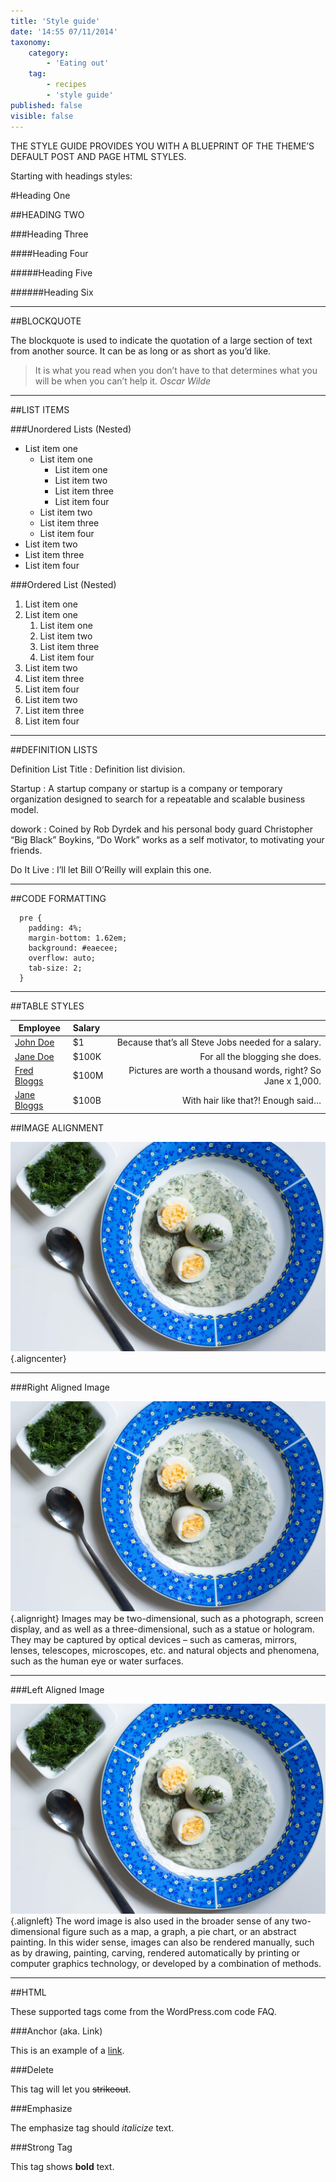```yaml
---
title: 'Style guide'
date: '14:55 07/11/2014'
taxonomy:
    category:
        - 'Eating out'
    tag:
        - recipes
        - 'style guide'
published: false
visible: false
---
```


THE STYLE GUIDE PROVIDES YOU WITH A BLUEPRINT OF THE THEME’S DEFAULT POST AND PAGE HTML STYLES.

Starting with headings styles:

#Heading One

##HEADING TWO

###Heading Three

####Heading Four

#####Heading Five

######Heading Six

___

##BLOCKQUOTE

The blockquote is used to indicate the quotation of a large section of text from another source. It can be as long or as short as you’d like.

>It is what you read when you don’t have to that determines what you will be when you can’t help it.
<cite>Oscar Wilde</cite>

___

##LIST ITEMS

###Unordered Lists (Nested)

* List item one
  * List item one
      * List item one
      * List item two
      * List item three
      * List item four
  * List item two
  * List item three
  * List item four
* List item two
* List item three
* List item four

###Ordered List (Nested)

1. List item one
  1. List item one
      1. List item one
      2. List item two
      3. List item three
      4. List item four
  2. List item two
  3. List item three
  4. List item four
2. List item two
3. List item three
4. List item four

___

##DEFINITION LISTS

Definition List Title
  : Definition list division.

Startup
  : A startup company or startup is a company or temporary organization designed to search for a repeatable and scalable business model.

dowork
  : Coined by Rob Dyrdek and his personal body guard Christopher “Big Black” Boykins, “Do Work” works as a self motivator, to motivating your friends.

Do It Live
  : I’ll let Bill O’Reilly will explain this one.

___

##CODE FORMATTING

      pre {
      	padding: 4%;
      	margin-bottom: 1.62em;
      	background: #eaecee;
      	overflow: auto;
      	tab-size: 2;
      }

___

##TABLE STYLES

| Employee | Salary |                   |
| ------------- |:-------------| -----:|
| [John Doe](http://www.getgrav.org)     | $1 | Because that’s all Steve Jobs needed for a salary. |
| [Jane Doe](http://www.getgrav.org)      | $100K      |   For all the blogging she does. |
| [Fred Bloggs](http://www.getgrav.org) | $100M	      |    Pictures are worth a thousand words, right? So Jane x 1,000. |
| [Jane Bloggs](http://www.getgrav.org) | $100B      |    With hair like that?! Enough said… |


##IMAGE ALIGNMENT

![Image](foodiesfeed.com_typical-czech-dill-gravy2.jpg?resize=597,397) {.aligncenter}

___

###Right Aligned Image

![Image](foodiesfeed.com_typical-czech-dill-gravy2.jpg?resize=240,160) {.alignright}
Images may be two-dimensional, such as a photograph, screen display, and as well as a three-dimensional, such as a statue or hologram. They may be captured by optical devices – such as cameras, mirrors, lenses, telescopes, microscopes, etc. and natural objects and phenomena, such as the human eye or water surfaces.

___

###Left Aligned Image

![Image](foodiesfeed.com_typical-czech-dill-gravy2.jpg?resize=240,160) {.alignleft}
The word image is also used in the broader sense of any two-dimensional figure such as a map, a graph, a pie chart, or an abstract painting. In this wider sense, images can also be rendered manually, such as by drawing, painting, carving, rendered automatically by printing or computer graphics technology, or developed by a combination of methods.

___

##HTML

These supported tags come from the WordPress.com code FAQ.

###Anchor  (aka. Link)

This is an example of a [link](http://www.getgrav.org).

###Delete

This tag will let you ~~strikeout~~.

###Emphasize

The emphasize tag should *italicize* text.

###Strong Tag

This tag shows **bold** text.
